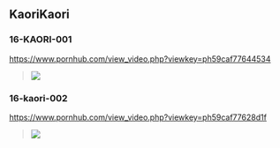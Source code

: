 ## KaoriKaori
### 16-KAORI-001
https://www.pornhub.com/view_video.php?viewkey=ph59caf77644534
>![](https://bi.phncdn.com/videos/201709/27/134483911/original/(m=ecuKGgaaaa)(mh=GLXzo_Xsz58jJb4X)12.jpg)
### 16-kaori-002
https://www.pornhub.com/view_video.php?viewkey=ph59caf77628d1f
>![](https://bi.phncdn.com/videos/201709/27/134483891/original/(m=ecuKGgaaaa)(mh=1GGD6l__8FPpWTNg)12.jpg)
